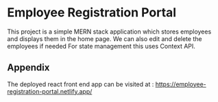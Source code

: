 
# Employee Registration Portal

This project is a simple MERN stack application which stores employees and displays them in the home page. We can also edit and delete the employees if needed
For state management this uses Context API.

## Appendix

The deployed react front end app can be visited at : https://employee-registration-portal.netlify.app/
